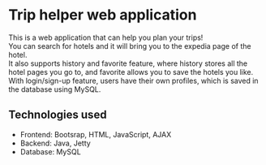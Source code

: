 # Trip helper web application

This is a web application that can help you plan your trips!  
You can search for hotels and it will bring you to the expedia page of the hotel.  
It also supports history and favorite feature, where history stores all the hotel pages you go to, and favorite allows you to save the hotels you like.  
With login/sign-up feature, users have their own profiles, which is saved in the database using MySQL.  

## Technologies used

* Frontend: Bootsrap, HTML, JavaScript, AJAX  
* Backend: Java, Jetty  
* Database: MySQL  
